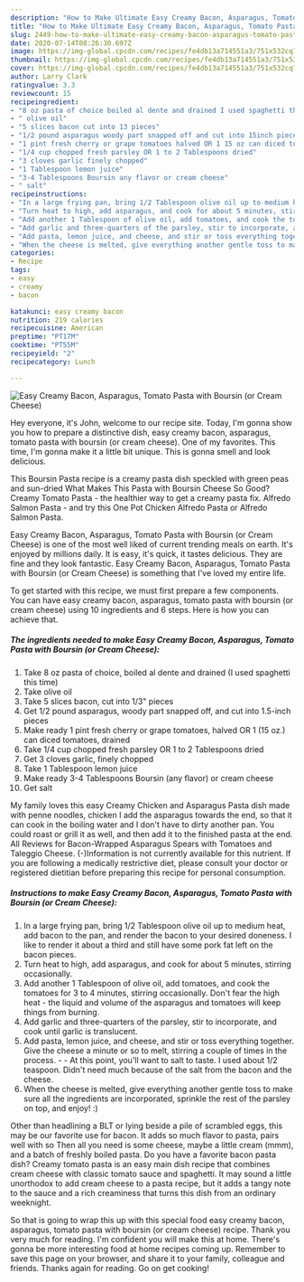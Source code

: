 ```yaml
---
description: "How to Make Ultimate Easy Creamy Bacon, Asparagus, Tomato Pasta with Boursin (or Cream Cheese)"
title: "How to Make Ultimate Easy Creamy Bacon, Asparagus, Tomato Pasta with Boursin (or Cream Cheese)"
slug: 2449-how-to-make-ultimate-easy-creamy-bacon-asparagus-tomato-pasta-with-boursin-or-cream-cheese
date: 2020-07-14T08:26:30.697Z
image: https://img-global.cpcdn.com/recipes/fe4db13a714551a3/751x532cq70/easy-creamy-bacon-asparagus-tomato-pasta-with-boursin-or-cream-cheese-recipe-main-photo.jpg
thumbnail: https://img-global.cpcdn.com/recipes/fe4db13a714551a3/751x532cq70/easy-creamy-bacon-asparagus-tomato-pasta-with-boursin-or-cream-cheese-recipe-main-photo.jpg
cover: https://img-global.cpcdn.com/recipes/fe4db13a714551a3/751x532cq70/easy-creamy-bacon-asparagus-tomato-pasta-with-boursin-or-cream-cheese-recipe-main-photo.jpg
author: Larry Clark
ratingvalue: 3.3
reviewcount: 15
recipeingredient:
- "8 oz pasta of choice boiled al dente and drained I used spaghetti this time"
- " olive oil"
- "5 slices bacon cut into 13 pieces"
- "1/2 pound asparagus woody part snapped off and cut into 15inch pieces"
- "1 pint fresh cherry or grape tomatoes halved OR 1 15 oz can diced tomatoes drained"
- "1/4 cup chopped fresh parsley OR 1 to 2 Tablespoons dried"
- "3 cloves garlic finely chopped"
- "1 Tablespoon lemon juice"
- "3-4 Tablespoons Boursin any flavor or cream cheese"
- " salt"
recipeinstructions:
- "In a large frying pan, bring 1/2 Tablespoon olive oil up to medium heat, add bacon to the pan, and render the bacon to your desired doneness. I like to render it about a third and still have some pork fat left on the bacon pieces."
- "Turn heat to high, add asparagus, and cook for about 5 minutes, stirring occasionally."
- "Add another 1 Tablespoon of olive oil, add tomatoes, and cook the tomatoes for 3 to 4 minutes, stirring occasionally. Don&#39;t fear the high heat - the liquid and volume of the asparagus and tomatoes will keep things from burning."
- "Add garlic and three-quarters of the parsley, stir to incorporate, and cook until garlic is translucent."
- "Add pasta, lemon juice, and cheese, and stir or toss everything together. Give the cheese a minute or so to melt, stirring a couple of times in the process.   At this point, you&#39;ll want to salt to taste. I used about 1/2 teaspoon. Didn&#39;t need much because of the salt from the bacon and the cheese."
- "When the cheese is melted, give everything another gentle toss to make sure all the ingredients are incorporated, sprinkle the rest of the parsley on top, and enjoy! :)"
categories:
- Recipe
tags:
- easy
- creamy
- bacon

katakunci: easy creamy bacon 
nutrition: 219 calories
recipecuisine: American
preptime: "PT17M"
cooktime: "PT55M"
recipeyield: "2"
recipecategory: Lunch

---
```



![Easy Creamy Bacon, Asparagus, Tomato Pasta with Boursin (or Cream Cheese)](https://img-global.cpcdn.com/recipes/fe4db13a714551a3/751x532cq70/easy-creamy-bacon-asparagus-tomato-pasta-with-boursin-or-cream-cheese-recipe-main-photo.jpg)

Hey everyone, it's John, welcome to our recipe site. Today, I'm gonna show you how to prepare a distinctive dish, easy creamy bacon, asparagus, tomato pasta with boursin (or cream cheese). One of my favorites. This time, I'm gonna make it a little bit unique. This is gonna smell and look delicious.

This Boursin Pasta recipe is a creamy pasta dish speckled with green peas and sun-dried What Makes This Pasta with Boursin Cheese So Good? Creamy Tomato Pasta - the healthier way to get a creamy pasta fix. Alfredo Salmon Pasta - and try this One Pot Chicken Alfredo Pasta or Alfredo Salmon Pasta.

Easy Creamy Bacon, Asparagus, Tomato Pasta with Boursin (or Cream Cheese) is one of the most well liked of current trending meals on earth. It's enjoyed by millions daily. It is easy, it's quick, it tastes delicious. They are fine and they look fantastic. Easy Creamy Bacon, Asparagus, Tomato Pasta with Boursin (or Cream Cheese) is something that I've loved my entire life.


To get started with this recipe, we must first prepare a few components. You can have easy creamy bacon, asparagus, tomato pasta with boursin (or cream cheese) using 10 ingredients and 6 steps. Here is how you can achieve that.

<!--inarticleads1-->

##### The ingredients needed to make Easy Creamy Bacon, Asparagus, Tomato Pasta with Boursin (or Cream Cheese):

1. Take 8 oz pasta of choice, boiled al dente and drained (I used spaghetti this time)
1. Take  olive oil
1. Take 5 slices bacon, cut into 1/3&#34; pieces
1. Get 1/2 pound asparagus, woody part snapped off, and cut into 1.5-inch pieces
1. Make ready 1 pint fresh cherry or grape tomatoes, halved OR 1 (15 oz.) can diced tomatoes, drained
1. Take 1/4 cup chopped fresh parsley OR 1 to 2 Tablespoons dried
1. Get 3 cloves garlic, finely chopped
1. Take 1 Tablespoon lemon juice
1. Make ready 3-4 Tablespoons Boursin (any flavor) or cream cheese
1. Get  salt


My family loves this easy Creamy Chicken and Asparagus Pasta dish made with penne noodles, chicken I add the asparagus towards the end, so that it can cook in the boiling water and I don&#39;t have to dirty another pan. You could roast or grill it as well, and then add it to the finished pasta at the end. All Reviews for Bacon-Wrapped Asparagus Spears with Tomatoes and Taleggio Cheese. (-)Information is not currently available for this nutrient. If you are following a medically restrictive diet, please consult your doctor or registered dietitian before preparing this recipe for personal consumption. 

<!--inarticleads2-->

##### Instructions to make Easy Creamy Bacon, Asparagus, Tomato Pasta with Boursin (or Cream Cheese):

1. In a large frying pan, bring 1/2 Tablespoon olive oil up to medium heat, add bacon to the pan, and render the bacon to your desired doneness. I like to render it about a third and still have some pork fat left on the bacon pieces.
1. Turn heat to high, add asparagus, and cook for about 5 minutes, stirring occasionally.
1. Add another 1 Tablespoon of olive oil, add tomatoes, and cook the tomatoes for 3 to 4 minutes, stirring occasionally. Don&#39;t fear the high heat - the liquid and volume of the asparagus and tomatoes will keep things from burning.
1. Add garlic and three-quarters of the parsley, stir to incorporate, and cook until garlic is translucent.
1. Add pasta, lemon juice, and cheese, and stir or toss everything together. Give the cheese a minute or so to melt, stirring a couple of times in the process.  -  - At this point, you&#39;ll want to salt to taste. I used about 1/2 teaspoon. Didn&#39;t need much because of the salt from the bacon and the cheese.
1. When the cheese is melted, give everything another gentle toss to make sure all the ingredients are incorporated, sprinkle the rest of the parsley on top, and enjoy! :)


Other than headlining a BLT or lying beside a pile of scrambled eggs, this may be our favorite use for bacon. It adds so much flavor to pasta, pairs well with so Then all you need is some cheese, maybe a little cream (mmm), and a batch of freshly boiled pasta. Do you have a favorite bacon pasta dish? Creamy tomato pasta is an easy main dish recipe that combines cream cheese with classic tomato sauce and spaghetti. It may sound a little unorthodox to add cream cheese to a pasta recipe, but it adds a tangy note to the sauce and a rich creaminess that turns this dish from an ordinary weeknight. 

So that is going to wrap this up with this special food easy creamy bacon, asparagus, tomato pasta with boursin (or cream cheese) recipe. Thank you very much for reading. I'm confident you will make this at home. There's gonna be more interesting food at home recipes coming up. Remember to save this page on your browser, and share it to your family, colleague and friends. Thanks again for reading. Go on get cooking!
